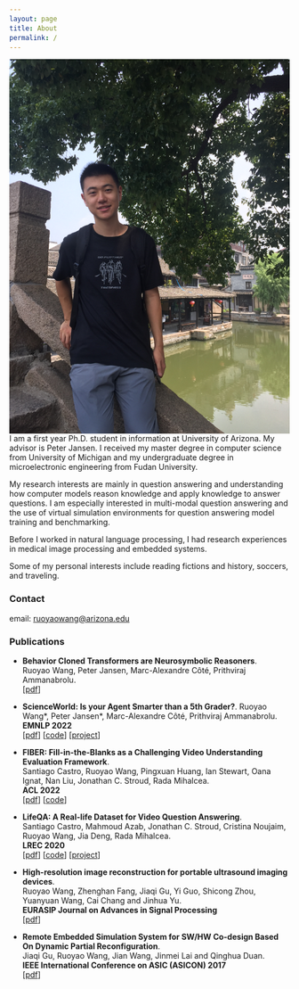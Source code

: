 ```yaml
---
layout: page
title: About
permalink: /
---
```

<img class="self-photo" style="float:right; padding-left:10px" src="images/IMG_0440.JPG">

I am a first year Ph.D. student in information at University of Arizona. My advisor is Peter Jansen. I received my master degree in computer science from University of Michigan and my undergraduate degree in microelectronic engineering from Fudan University.

My research interests are mainly in question answering and understanding how computer models reason knowledge and apply knowledge to answer questions. I am especially interested in multi-modal question answering and the use of virtual simulation environments for question answering model training and benchmarking.

Before I worked in natural language processing, I had research experiences in medical image processing and embedded systems.

Some of my personal interests include reading fictions and history, soccers, and traveling.

### Contact
email: ruoyaowang@arizona.edu

### Publications

- **Behavior Cloned Transformers are Neurosymbolic Reasoners**.<br>
  Ruoyao Wang, Peter Jansen, Marc-Alexandre Côté, Prithviraj Ammanabrolu.<br>
  [[pdf](https://arxiv.org/abs/2210.07382)]

- **ScienceWorld: Is your Agent Smarter than a 5th Grader?**.
  Ruoyao Wang\*, Peter Jansen\*, Marc-Alexandre Côté, Prithviraj Ammanabrolu.<br>
  __EMNLP 2022__<br>
  [[pdf](https://arxiv.org/pdf/2203.07540v1.pdf)]
  [[code](https://github.com/allenai/ScienceWorld)]
  [[project](https://sciworld.apps.allenai.org/)]

- **FIBER: Fill-in-the-Blanks as a Challenging Video Understanding Evaluation Framework**.<br>
  Santiago Castro, Ruoyao Wang, Pingxuan Huang, Ian Stewart, Oana Ignat, Nan Liu, Jonathan C. Stroud, Rada Mihalcea.<br>
  __ACL 2022__<br>
  [[pdf](https://arxiv.org/abs/2104.04182)]
  [[code](https://github.com/MichiganNLP/video-fill-in-the-blank)]

- **LifeQA: A Real-life Dataset for Video Question Answering**.<br>
  Santiago Castro, Mahmoud Azab, Jonathan C. Stroud, Cristina Noujaim, Ruoyao Wang, Jia Deng, Rada Mihalcea.<br>
  __LREC 2020__<br>
  [[pdf](http://www.lrec-conf.org/proceedings/lrec2020/pdf/2020.lrec-1.536.pdf)]
  [[code](https://github.com/mmazab/LifeQA)]
  [[project](https://lit.eecs.umich.edu/lifeqa/)]

- **High-resolution image reconstruction for portable ultrasound imaging devices**.<br>
  Ruoyao Wang, Zhenghan Fang, Jiaqi Gu, Yi Guo, Shicong Zhou, Yuanyuan Wang, Cai Chang and Jinhua Yu.<br>
  __EURASIP Journal on Advances in Signal Processing__<br>
  [[pdf](https://link.springer.com/content/pdf/10.1186/s13634-019-0649-x.pdf)]

- **Remote Embedded Simulation System for SW/HW Co-design Based On Dynamic Partial Reconfiguration**.<br>
  Jiaqi Gu, Ruoyao Wang, Jian Wang, Jinmei Lai and Qinghua Duan.<br>
  __IEEE International Conference on ASIC (ASICON) 2017__<br>
  [[pdf](https://ieeexplore.ieee.org/document/8252498)]